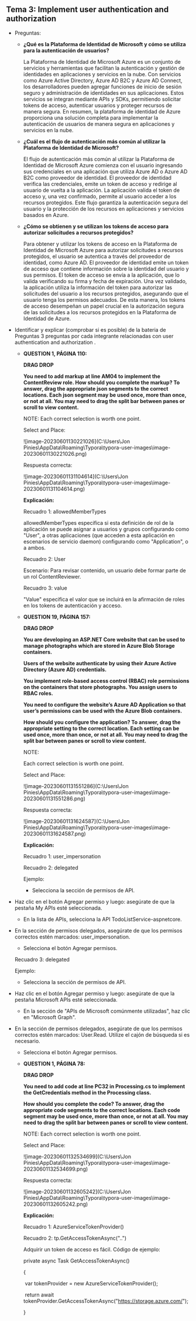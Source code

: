 ## Tema 3: Implement user authentication and authorization

- Preguntas: 
  - **¿Qué es la Plataforma de Identidad de Microsoft y cómo se utiliza para la autenticación de usuarios?** 
  
    La Plataforma de Identidad de Microsoft Azure es un conjunto de servicios y herramientas que facilitan la autenticación y gestión de identidades en aplicaciones y servicios en la nube. Con servicios como Azure Active Directory, Azure AD B2C y Azure AD Connect, los desarrolladores pueden agregar funciones de inicio de sesión seguro y administración de identidades en sus aplicaciones. Estos servicios se integran mediante APIs y SDKs, permitiendo solicitar tokens de acceso, autenticar usuarios y proteger recursos de manera segura. En resumen, la plataforma de identidad de Azure proporciona una solución completa para implementar la autenticación de usuarios de manera segura en aplicaciones y servicios en la nube.
  
  - **¿Cuál es el flujo de autenticación más común al utilizar la Plataforma de Identidad de Microsoft?** 
  
    El flujo de autenticación más común al utilizar la Plataforma de Identidad de Microsoft Azure comienza con el usuario ingresando sus credenciales en una aplicación que utiliza Azure AD o Azure AD B2C como proveedor de identidad. El proveedor de identidad verifica las credenciales, emite un token de acceso y redirige al usuario de vuelta a la aplicación. La aplicación valida el token de acceso y, una vez confirmado, permite al usuario acceder a los recursos protegidos. Este flujo garantiza la autenticación segura del usuario y la protección de los recursos en aplicaciones y servicios basados en Azure.
  
  - **¿Cómo se obtienen y se utilizan los tokens de acceso para autorizar solicitudes a recursos protegidos?**
  
    Para obtener y utilizar los tokens de acceso en la Plataforma de Identidad de Microsoft Azure para autorizar solicitudes a recursos protegidos, el usuario se autentica a través del proveedor de identidad, como Azure AD. El proveedor de identidad emite un token de acceso que contiene información sobre la identidad del usuario y sus permisos. El token de acceso se envía a la aplicación, que lo valida verificando su firma y fecha de expiración. Una vez validado, la aplicación utiliza la información del token para autorizar las solicitudes del usuario a los recursos protegidos, asegurando que el usuario tenga los permisos adecuados. De esta manera, los tokens de acceso desempeñan un papel crucial en la autorización segura de las solicitudes a los recursos protegidos en la Plataforma de Identidad de Azure.
  
- Identificar y explicar (comprobar si es posible) de la bateria de Preguntas 3 preguntas por cada integrante relacionadas con user authentication and authorization . 

  - **QUESTION 1, PÁGINA 110:** 

    **DRAG DROP** 

    **You need to add markup at line AM04 to implement the ContentReview role. How should you complete the markup? To answer, drag the appropriate json segments to the correct locations. Each json segment may be used once, more than once, or not at all. You may need to drag the split bar between panes or scroll to view content.** 

    NOTE: Each correct selection is worth one point.

    Select and Place:

    ![image-20230601130221026](C:\Users\Jon Pinies\AppData\Roaming\Typora\typora-user-images\image-20230601130221026.png)

    Respuesta correcta:

    ![image-20230601131104614](C:\Users\Jon Pinies\AppData\Roaming\Typora\typora-user-images\image-20230601131104614.png)

    **Explicación:** 

    Recuadro 1: allowedMemberTypes 

    allowedMemberTypes especifica si esta definición de rol de la aplicación se puede asignar a usuarios y grupos configurando como "User", a otras aplicaciones (que acceden a esta aplicación en escenarios de servicio daemon) configurando como "Application", o a ambos. 

    Recuadro 2: User 

    Escenario: Para revisar contenido, un usuario debe formar parte de un rol ContentReviewer.

    Recuadro 3: value 

    "Value" especifica el valor que se incluirá en la afirmación de roles en los tokens de autenticación y acceso. 

  - **QUESTION 19, PÁGINA 157:**

    **DRAG DROP** 

    **You are developing an ASP.NET Core website that can be used to manage photographs which are stored in Azure Blob Storage containers.** 

    **Users of the website authenticate by using their Azure Active Directory (Azure AD) credentials.** 

    **You implement role-based access control (RBAC) role permissions on the containers that store photographs. You assign users to RBAC roles.** 

    **You need to configure the website’s Azure AD Application so that user’s permissions can be used with the Azure Blob containers.** 

    **How should you configure the application? To answer, drag the appropriate setting to the correct location. Each setting can be used once, more than once, or not at all. You may need to drag the split bar between panes or scroll to view content.** 

    NOTE: 

    Each correct selection is worth one point. 

    Select and Place:

    ![image-20230601131551286](C:\Users\Jon Pinies\AppData\Roaming\Typora\typora-user-images\image-20230601131551286.png)

    Respuesta correcta:

    ![image-20230601131624587](C:\Users\Jon Pinies\AppData\Roaming\Typora\typora-user-images\image-20230601131624587.png)

    **Explicación:** 

    Recuadro 1: user_impersonation 

    Recuadro 2: delegated 

    Ejemplo:

    - Selecciona la sección de permisos de API.
- Haz clic en el botón Agregar permiso y luego: asegúrate de que la pestaña My APIs esté seleccionada.
    - En la lista de APIs, selecciona la API TodoListService-aspnetcore.
- En la sección de permisos delegados, asegúrate de que los permisos correctos estén marcados: user_impersonation.
    - Selecciona el botón Agregar permisos.

    Recuadro 3: delegated 
  
    Ejemplo:
  
    - Selecciona la sección de permisos de API.
- Haz clic en el botón Agregar permiso y luego: asegúrate de que la pestaña Microsoft APIs esté seleccionada.
    - En la sección de "APIs de Microsoft comúnmente utilizadas", haz clic en "Microsoft Graph".
- En la sección de permisos delegados, asegúrate de que los permisos correctos estén marcados: User.Read. Utilize el cajón de búsqueda si es necesario.
    - Selecciona el botón Agregar permisos.

  - **QUESTION 1, PÁGINA 78:**

    **DRAG DROP** 

    **You need to add code at line PC32 in Processing.cs to implement the GetCredentials method in the Processing class.** 

    **How should you complete the code? To answer, drag the appropriate code segments to the correct locations. Each code segment may be used once, more than once, or not at all. You may need to drag the split bar between panes or scroll to view content.** 

    NOTE: Each correct selection is worth one point. 

    Select and Place:

    ![image-20230601132534699](C:\Users\Jon Pinies\AppData\Roaming\Typora\typora-user-images\image-20230601132534699.png)

    Respuesta correcta:

    ![image-20230601132605242](C:\Users\Jon Pinies\AppData\Roaming\Typora\typora-user-images\image-20230601132605242.png)

    **Explicación:**

    Recuadro 1: AzureServiceTokenProvider() 

    Recuadro 2: tp.GetAccessTokenAsync("..") 

    Adquirir un token de acceso es fácil. Código de ejemplo: 

    private async Task GetAccessTokenAsync() 

    { 

    ​	var tokenProvider = new AzureServiceTokenProvider(); 
  
    ​	return await tokenProvider.GetAccessTokenAsync("https://storage.azure.com/"); 
  
    } 
